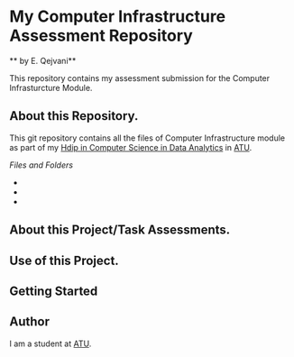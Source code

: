 # My Computer Infrastructure Assessment Repository

** by E. Qejvani**

This repository contains my assessment submission for the Computer Infrasturcture Module.

## About this Repository.

This git repository contains all the files of Computer Infrastructure module as part of my [Hdip in Computer Science in Data Analytics](https://www.gmit.ie/higher-diploma-in-science-in-computing-in-data-analytics#:~:text=You%20are%20a%20Level%208,topics%20in%20your%20original%20degree.) in [ATU](https://www.gmit.ie/).

_Files and Folders_

- 
- 
- 

## About this Project/Task Assessments.



## Use of this Project.



## Getting Started


## Author

I am a student at [ATU](https://www.atu.ie/).